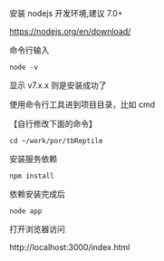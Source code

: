 安装 nodejs 开发环境,建议 7.0+

https://nodejs.org/en/download/

命令行输入
```shell
node -v
```
显示 v7.x.x 则是安装成功了


使用命令行工具进到项目目录，比如 cmd

【自行修改下面的命令】
```shell
cd ~/work/por/tbReptile
```

安装服务依赖

```shell
npm install
```

依赖安装完成后
```shell
node app
```

打开浏览器访问

http://localhost:3000/index.html
